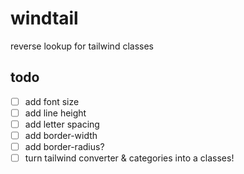 # windtail
reverse lookup for tailwind classes


## todo
- [ ] add font size
- [ ] add line height
- [ ] add letter spacing
- [ ] add border-width
- [ ] add border-radius?
- [ ] turn tailwind converter & categories into a classes!
